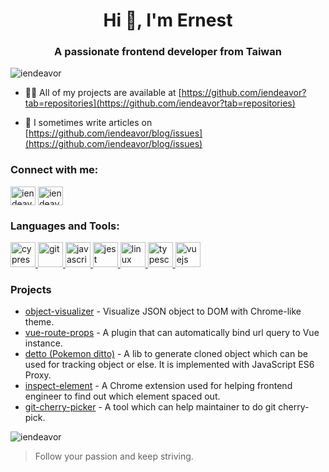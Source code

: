 <h1 align="center">Hi 👋, I'm Ernest</h1>
<h3 align="center">A passionate frontend developer from Taiwan</h3>

<p align="left"> <img src="https://komarev.com/ghpvc/?username=iendeavor&label=Profile%20views&color=0e75b6&style=flat" alt="iendeavor" /> </p>

- 👨‍💻 All of my projects are available at [https://github.com/iendeavor?tab=repositories](https://github.com/iendeavor?tab=repositories)

- 📝 I sometimes write articles on [https://github.com/iendeavor/blog/issues](https://github.com/iendeavor/blog/issues)

<h3 align="left">Connect with me:</h3>
<p align="left">
<a href="https://codesandbox.com/iendeavor" target="blank"><img align="center" src="https://cdn.jsdelivr.net/npm/simple-icons@3.0.1/icons/codesandbox.svg" alt="iendeavor" height="30" width="40" /></a>
<a href="https://www.leetcode.com/iendeavor" target="blank"><img align="center" src="https://cdn.jsdelivr.net/npm/simple-icons@3.0.1/icons/leetcode.svg" alt="iendeavor" height="30" width="40" /></a>
</p>

<h3 align="left">Languages and Tools:</h3>
<p align="left"> <a href="https://www.cypress.io" target="_blank"> <img src="https://raw.githubusercontent.com/simple-icons/simple-icons/6e46ec1fc23b60c8fd0d2f2ff46db82e16dbd75f/icons/cypress.svg" alt="cypress" width="40" height="40"/> </a> <a href="https://git-scm.com/" target="_blank"> <img src="https://www.vectorlogo.zone/logos/git-scm/git-scm-icon.svg" alt="git" width="40" height="40"/> </a> <a href="https://developer.mozilla.org/en-US/docs/Web/JavaScript" target="_blank"> <img src="https://devicons.github.io/devicon/devicon.git/icons/javascript/javascript-original.svg" alt="javascript" width="40" height="40"/> </a> <a href="https://jestjs.io" target="_blank"> <img src="https://www.vectorlogo.zone/logos/jestjsio/jestjsio-icon.svg" alt="jest" width="40" height="40"/> </a> <a href="https://www.linux.org/" target="_blank"> <img src="https://devicons.github.io/devicon/devicon.git/icons/linux/linux-original.svg" alt="linux" width="40" height="40"/> </a> <a href="https://www.typescriptlang.org/" target="_blank"> <img src="https://devicons.github.io/devicon/devicon.git/icons/typescript/typescript-original.svg" alt="typescript" width="40" height="40"/> </a> <a href="https://vuejs.org/" target="_blank"> <img src="https://devicons.github.io/devicon/devicon.git/icons/vuejs/vuejs-original-wordmark.svg" alt="vuejs" width="40" height="40"/> </a> </p>

<h3 align="left">Projects</h3>
<ul>
  <li>
    <a href="https://github.com/iendeavor/object-visualizer">object-visualizer</a> - Visualize JSON object to DOM with Chrome-like theme.
  </li>
  <li>
    <a href="https://github.com/iendeavor/vue-route-props">vue-route-props</a> - A plugin that can automatically bind url query to Vue instance.
  </li>
  <li>
    <a href="https://github.com/iendeavor/detto">detto (Pokemon ditto)</a> - A lib to generate cloned object which can be used for tracking object or else. It is implemented with JavaScript ES6 Proxy.
  </li>
  <li>
    <a href="https://chrome.google.com/webstore/detail/inspect-element/flgcpmeleoikcibkiaiindbcjeldcogp">inspect-element</a> - A Chrome extension used for helping frontend engineer to find out which element spaced out.
  </li>
  <li>
    <a href="https://iendeavor.github.io/git-cherry-picker/#/cherry-pick">git-cherry-picker</a> - A tool which can help maintainer to do git cherry-pick.
  </li>
</ul>

<p><img align="center" src="https://github-readme-stats.vercel.app/api/top-langs?username=iendeavor&show_icons=true&locale=en&layout=compact" alt="iendeavor" /></p>

> Follow your passion and keep striving.
